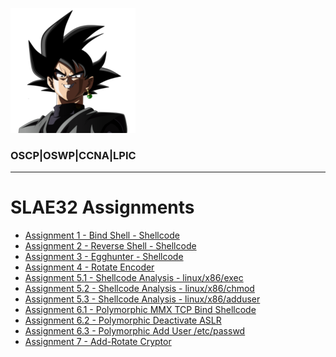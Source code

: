 
![](/pics/BOKU7.PNG)  
### OSCP|OSWP|CCNA|LPIC  
  
<script src="https://www.hackthebox.eu/badge/151672"></script>

--- 

# SLAE32 Assignments
+ [Assignment 1 - Bind Shell - Shellcode](/_posts/2019-08-10-SLAE32_1_BindShell.md)
+ [Assignment 2 - Reverse Shell - Shellcode](/_posts/2019-08-14-SLAE32_2_ReverseShell.md)
+ [Assignment 3 - Egghunter - Shellcode](/_posts/2019-08-18-SLAE32_3_egghunter.md)
+ [Assignment 4 - Rotate Encoder](/_posts/2019-08-24-SLAE32_4_RotateEncoder.md)
+ [Assignment 5.1 - Shellcode Analysis - linux/x86/exec](/_posts/2019-08-27-SLAE32_5-1_msfExec.md)
+ [Assignment 5.2 - Shellcode Analysis - linux/x86/chmod](/_posts/2019-08-29-SLAE32_5-2_msfChmodShadow.md)
+ [Assignment 5.3 - Shellcode Analysis - linux/x86/adduser](/_posts/2019-08-30-SLAE32_5-3_addUser.md)
+ [Assignment 6.1 - Polymorphic MMX TCP Bind Shellcode](/_posts/2019-09-05-SLAE32_6-1_polyMMXbindSh.md)
+ [Assignment 6.2 - Polymorphic Deactivate ASLR](/_posts/2019-09-10-SLAE32_6-2_offASLR.md)
+ [Assignment 6.3 - Polymorphic Add User /etc/passwd](/_posts/2019-09-22-SLAE32_6-3_addAcct.md)
+ [Assignment 7 - Add-Rotate Cryptor](/_posts/2019-09-23-SLAE32_7_AddRotateCryptor.md)

